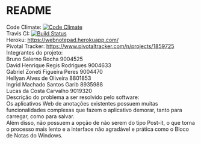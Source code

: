 # README
Code Climate: [![Code Climate](https://codeclimate.com/github/carvalho23lucas/ProjetoESI/badges/gpa.svg)](https://codeclimate.com/github/carvalho23lucas/ProjetoESI)  
Travis CI: [![Build Status](https://travis-ci.org/carvalho23lucas/ProjetoESI.svg?branch=master)](https://travis-ci.org/carvalho23lucas/ProjetoESI)  
Heroku: https://webnotepad.herokuapp.com/  
Pivotal Tracker: https://www.pivotaltracker.com/n/projects/1859725  
Integrantes do projeto:  
Bruno Salerno Rocha             9004525  
David Henrique Regis Rodrigues  9004633  
Gabriel Zoneti Figueira Peres   9004470  
Hellyan Alves de Oliveira       8801853  
Ingrid Machado Santos Garib     8935988  
Lucas da Costa Carvalho         9019320  
Descrição do problema a ser resolvido pelo software:  
Os aplicativos Web de anotações existentes possuem muitas funcionalidades complexas que fazem o aplicativo demorar, tanto para carregar, como para salvar.  
Além disso, não possuem a opção de não serem do tipo Post-it, o que torna o processo mais lento e a interface não agradável e prática como o Bloco de Notas do Windows.  